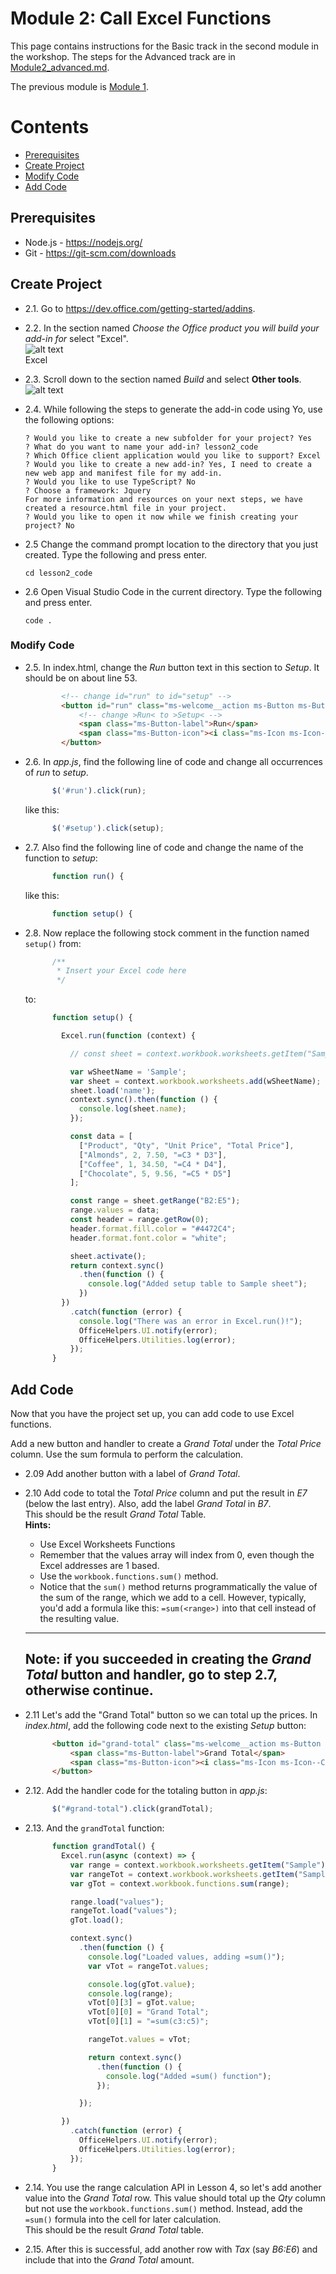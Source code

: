# Module 2: Call Excel Functions
This page contains instructions for the Basic track in the second module in the workshop. The steps for the Advanced track are in [Module2_advanced.md](Module2_advanced.md).

The previous module is [Module 1](Module1.md).

# Contents
* [Prerequisites](#prerequisites)
* [Create Project](#create-project)
* [Modify Code](#modify-code)
* [Add Code](#add-code)

## Prerequisites
- Node.js - <https://nodejs.org/>
- Git - <https://git-scm.com/downloads>

## Create Project

* 2.1. Go to <https://dev.office.com/getting-started/addins>.

* 2.2. In the section named *Choose the Office product you will build your add-in for* select "Excel".  
    ![alt text](https://devofficecdn.azureedge.net/media/Default/GettingStarted/devOffice_getting_started_excel_56x56.png "Excel icon")  
    Excel

* 2.3. Scroll down to the section named *Build* and select **Other tools**.  
  ![alt text](https://devofficecdn.azureedge.net/media/Default/GettingStarted/devOffice_getting_started_other_tools_icon.png "Other tools button")

* 2.4. While following the steps to generate the add-in code using Yo, use the following options:  
    ```dosbatch
    ? Would you like to create a new subfolder for your project? Yes  
    ? What do you want to name your add-in? lesson2_code  
    ? Which Office client application would you like to support? Excel  
    ? Would you like to create a new add-in? Yes, I need to create a new web app and manifest file for my add-in.  
    ? Would you like to use TypeScript? No  
    ? Choose a framework: Jquery  
    For more information and resources on your next steps, we have created a resource.html file in your project.  
    ? Would you like to open it now while we finish creating your project? No  
    ```

* 2.5 Change the command prompt location to the directory that you just created. Type the following and press enter.  
    ```dosbatch
    cd lesson2_code
    ```

* 2.6 Open Visual Studio Code in the current directory. Type the following and press enter.  
    ```dosbatch
    code .
    ```

### Modify Code

* 2.5. In index.html, change the *Run* button text in this section to *Setup*. It
should be on about line 53.  
    ```html
            <!-- change id="run" to id="setup" -->
            <button id="run" class="ms-welcome__action ms-Button ms-Button--hero ms-u-slideUpIn20">
                <!-- change >Run< to >Setup< -->
                <span class="ms-Button-label">Run</span>
                <span class="ms-Button-icon"><i class="ms-Icon ms-Icon--ChevronRight"></i></span>
            </button>
    ```

* 2.6. In *app.js*, find the following line of code and change all occurrences of *run* to *setup*.  
    ```javascript
          $('#run').click(run);
    ```  
    like this: 
    ```javascript
          $('#setup').click(setup);
    ```

* 2.7. Also find the following line of code and change the name of the function to *setup*:  
    ```javascript
          function run() {
    ```        
    like this: 
    
    ```javascript
          function setup() {
    ```

* 2.8. Now replace the following stock comment in the function named `setup()` from: 
    ```javascript
          /**
           * Insert your Excel code here
           */
    ```  
    
    to: 
    ```javascript
          function setup() {  
    
            Excel.run(function (context) {
    
              // const sheet = context.workbook.worksheets.getItem("Sample");
    
              var wSheetName = 'Sample';
              var sheet = context.workbook.worksheets.add(wSheetName);
              sheet.load('name');
              context.sync().then(function () {
                console.log(sheet.name);
              });
    
              const data = [
                ["Product", "Qty", "Unit Price", "Total Price"],
                ["Almonds", 2, 7.50, "=C3 * D3"],
                ["Coffee", 1, 34.50, "=C4 * D4"],
                ["Chocolate", 5, 9.56, "=C5 * D5"]
              ];
    
              const range = sheet.getRange("B2:E5");
              range.values = data;
              const header = range.getRow(0);
              header.format.fill.color = "#4472C4";
              header.format.font.color = "white";
    
              sheet.activate();
              return context.sync()
                .then(function () {
                  console.log("Added setup table to Sample sheet");
                })
            })
              .catch(function (error) {
                console.log("There was an error in Excel.run()!");
                OfficeHelpers.UI.notify(error);
                OfficeHelpers.Utilities.log(error);
              });
          }
    ```

## Add Code
Now that you have the project set up, you can add code to use Excel functions. 

Add a new button and handler to create a *Grand Total* under the *Total Price* column. Use the sum formula to perform the calculation.

* 2.09 Add another button with a label of *Grand Total*.

* 2.10 Add code to total the *Total Price* column and put the result in *E7* (below the last entry). Also, add the label *Grand Total* in *B7*.  
    This should be the result *Grand Total* Table.  
    **Hints:**  
    - Use Excel Worksheets Functions
    - Remember that the values array will index from 0, even though the Excel addresses are 1 based.
    - Use the `workbook.functions.sum()` method.
    - Notice that the `sum()` method returns programmatically the value of the sum of the range, which we add to a cell. However, typically, you'd add a formula like this: `=sum(<range>)` into that cell instead of the resulting value.  
    ---
    **Note:** if you succeeded in creating the *Grand Total* button and handler, go to step **2.7**, otherwise continue.
    ---

* 2.11 Let's add the "Grand Total" button so we can total up the prices. In *index.html*, add the following code next to the existing *Setup* button:  
    ```html
          <button id="grand-total" class="ms-welcome__action ms-Button ms-Button--hero ms-u-slideUpIn20">
              <span class="ms-Button-label">Grand Total</span>
              <span class="ms-Button-icon"><i class="ms-Icon ms-Icon--ChevronRight"></i></span>
          </button>
    ```

* 2.12. Add the handler code for the totaling button in *app.js*:  
    ```javascript
          $("#grand-total").click(grandTotal);
    ```

* 2.13. And the `grandTotal` function:  
    ```javascript
          function grandTotal() {
            Excel.run(async (context) => {
              var range = context.workbook.worksheets.getItem("Sample").getRange("E3:E5");
              var rangeTot = context.workbook.worksheets.getItem("Sample").getRange("B7:E8");
              var gTot = context.workbook.functions.sum(range);
    
              range.load("values");
              rangeTot.load("values");
              gTot.load();
    
              context.sync()
                .then(function () {
                  console.log("Loaded values, adding =sum()");
                  var vTot = rangeTot.values;
    
                  console.log(gTot.value);
                  console.log(range);
                  vTot[0][3] = gTot.value;
                  vTot[0][0] = "Grand Total";
                  vTot[0][1] = "=sum(c3:c5)";
    
                  rangeTot.values = vTot;
    
                  return context.sync()
                    .then(function () {
                      console.log("Added =sum() function");
                    });
    
                });
    
            })
              .catch(function (error) {
                OfficeHelpers.UI.notify(error);
                OfficeHelpers.Utilities.log(error);
              });
          }
    ```

* 2.14. You use the range calculation API in Lesson 4, so let's add another value into the *Grand Total* row. This value should total up the *Qty* column but not use the `workbook.functions.sum()` method. Instead, add the `=sum()` formula into the cell for later calculation.  
    This should be the result *Grand Total* table.

* 2.15. After this is successful, add another row with *Tax* (say *B6:E6*) and include that into the *Grand Total* amount.
